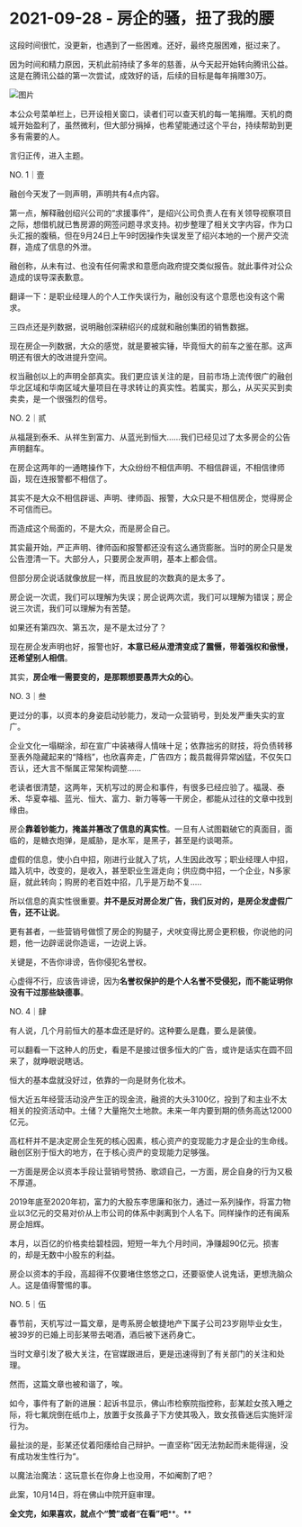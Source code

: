# 2021-09-28 - 房企的骚，扭了我的腰

这段时间很忙，没更新，也遇到了一些困难。还好，最终克服困难，挺过来了。

因为时间和精力原因，天机此前持续了多年的慈善，从今天起开始转向腾讯公益。这是在腾讯公益的第一次尝试，成效好的话，后续的目标是每年捐赠30万。

![图片](https://mmbiz.qpic.cn/mmbiz_jpg/11MRJ9lllc2M8rIKGBJPU1BQ3qGp7w4ldnOJeG0kHbJynBrzutF6NMEg2jMBpAdIAZia2AlHvlUwos6WMhvlnLg/640?wx_fmt=jpeg&tp=webp&wxfrom=5&wx_lazy=1)

本公众号菜单栏上，已开设相关窗口，读者们可以查天机的每一笔捐赠。天机的商城开始盈利了，虽然微利，但大部分捐掉，也希望能通过这个平台，持续帮助到更多有需要的人。

言归正传，进入主题。

NO. 1｜壹

融创今天发了一则声明，声明共有4点内容。

第一点，解释融创绍兴公司的“求援事件”，是绍兴公司负责人在有关领导视察项目之际，想借机就已售房源的网签问题寻求支持。初步整理了相关文字内容，作为口头汇报的腹稿，但在9月24日上午9时因操作失误发至了绍兴本地的一个房产交流群，造成了信息的外泄。

融创称，从未有过、也没有任何需求和意愿向政府提交类似报告。就此事件对公众造成的误导深表歉意。

翻译一下：是职业经理人的个人工作失误行为，融创没有这个意愿也没有这个需求。

三四点还是列数据，说明融创深耕绍兴的成就和融创集团的销售数据。

现在房企一列数据，大众的感觉，就是要被实锤，毕竟恒大的前车之鉴在那。这声明还有很大的改进提升空间。

权当融创以上的声明全部真实。我们更应该关注的是，目前市场上流传很广的融创华北区域和华南区域大量项目在寻求转让的真实性。若属实，那么，从买买买到卖卖卖，是一个很强烈的信号。

NO. 2｜贰

从福晟到泰禾、从祥生到富力、从蓝光到恒大......我们已经见过了太多房企的公告声明翻车。

在房企这两年的一通瞎操作下，大众纷纷不相信声明、不相信辟谣，不相信律师函，现在连报警都不相信了。

其实不是大众不相信辟谣、声明、律师函、报警，大众只是不相信房企，觉得房企不可信而已。

而造成这个局面的，不是大众，而是房企自己。

其实最开始，严正声明、律师函和报警都还没有这么通货膨胀。当时的房企只是发公告澄清一下。大部分人，只要房企发声明，基本上都会信。

但部分房企说话就像放屁一样，而且放屁的次数真的是太多了。

房企说一次谎，我们可以理解为失误；房企说两次谎，我们可以理解为错误；房企说三次谎，我们可以理解为有苦楚。

如果还有第四次、第五次，是不是太过分了？

现在房企发声明也好，报警也好，**本意已经从澄清变成了震慑，带着强权和傲慢，还希望别人相信**。

其实，**房企唯一需要变的，是那颗想要愚弄大众的心**。

NO. 3｜叁

更过分的事，以资本的身姿启动钞能力，发动一众营销号，到处发严重失实的宣广。

企业文化一塌糊涂，却在宣广中装裱得人情味十足；依靠拙劣的财技，将负债转移至表外隐藏起来的“降档”，也欣喜奔走，广告四方；裁员裁得异常凶猛，不仅矢口否认，还大言不惭属正常架构调整......

老读者很清楚，这两年，天机写过的房企和事件，有很多已经应验了。福晟、泰禾、华夏幸福、蓝光、恒大、富力、新力等等一干房企，都能从过往的文章中找到缘由。

房企**靠着钞能力，掩盖并篡改了信息的真实性**。一旦有人试图戳破它的真面目，面临的，是糖衣炮弹，是威胁，是水军，是黑子，甚至是约谈喝茶。

虚假的信息，使小白中招，刚进行业就入了坑，人生因此改写；职业经理人中招，踏入坑中，改变的，是收入，甚至职业生涯走向；供应商中招，一个企业，N多家庭，就此转向；购房的老百姓中招，几乎是万劫不复.....

所以信息的真实性很重要。**并不是反对房企发广告，我们反对的，是房企发虚假广告，还不让说**。

更有甚者，一些营销号做惯了房企的狗腿子，犬吠变得比房企更积极，你说他的问题，他一边辟谣说你造谣，一边说上诉。

关键是，不告你诽谤，告你侵犯名誉权。

心虚得不行，应该告诽谤，因为**名誉权保护的是个人名誉不受侵犯，而不能证明你没有干过那些缺德事**。

NO. 4｜肆

有人说，几个月前恒大的基本盘还是好的。这种要么是蠢，要么是装傻。

可以翻看一下这种人的历史，看是不是接过很多恒大的广告，或许是话实在圆不回来了，就睁眼说瞎话。

恒大的基本盘就没好过，依靠的一向是财务化妆术。

恒大近五年经营活动没产生正的现金流，融资的大头3100亿，投到了和主业不太相关的投资活动中。土储？大量拖欠土地款。未来一年内要到期的债务高达12000亿元。

高杠杆并不是决定房企生死的核心因素，核心资产的变现能力才是企业的生命线。融创区别于恒大的地方，在于核心资产的变现能力足够强。

一方面是房企以资本手段让营销号赞扬、歌颂自己，一方面，房企自身的行为又极不厚道。

2019年底至2020年初，富力的大股东李思廉和张力，通过一系列操作，将富力物业以3亿元的交易对价从上市公司的体系中剥离到个人名下。同样操作的还有闽系房企旭辉。

本月，以百亿的价格卖给碧桂园，短短一年九个月时间，净赚超90亿元。损害的，却是无数中小股东的利益。

房企以资本的手段，高超得不仅要堵住悠悠之口，还要驱使人说鬼话，更想洗脑众人。这是值得警惕的事。

NO. 5｜伍

春节前，天机写过一篇文章，是粤系房企敏捷地产下属子公司23岁刚毕业女生，被39岁的已婚上司彭某带去喝酒，酒后被下迷药身亡。

当时文章引发了极大关注，在官媒跟进后，更是迅速得到了有关部门的关注和处理。

然而，这篇文章也被和谐了，唉。

如今，事件有了新的进展：起诉书显示，佛山市检察院指控称，彭某趁女孩入睡之际，将七氟烷倒在纸巾上，放置于女孩鼻子下方使其吸入，致女孩昏迷后实施奸淫行为。

最扯淡的是，彭某还仗着阳痿给自己辩护。一直坚称”因无法勃起而未能得逞，没有成功发生性行为“。

以魔法治魔法：这玩意长在你身上也没用，不如阉割了吧？

此案，10月14日，将在佛山中院开庭审理。

**全文完，如果喜欢，就点个“赞”或者“在看”吧****。**